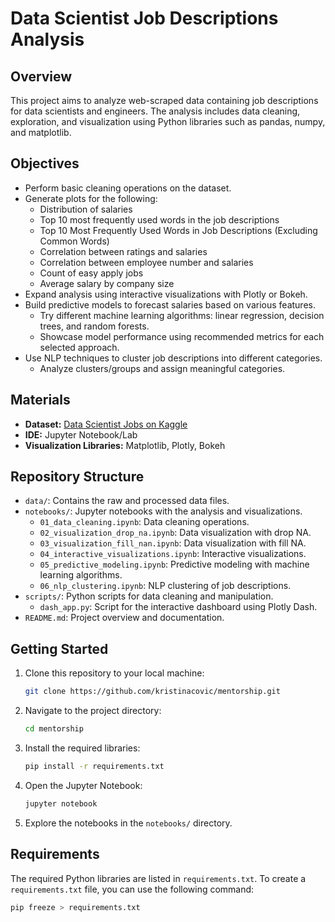 # Data Scientist Job Descriptions Analysis

## Overview
This project aims to analyze web-scraped data containing job descriptions for data scientists and engineers. The analysis includes data cleaning, exploration, and visualization using Python libraries such as pandas, numpy, and matplotlib.

## Objectives
- Perform basic cleaning operations on the dataset.
- Generate plots for the following:
  - Distribution of salaries
  - Top 10 most frequently used words in the job descriptions
  - Top 10 Most Frequently Used Words in Job Descriptions (Excluding Common Words)
  - Correlation between ratings and salaries
  - Correlation between employee number and salaries
  - Count of easy apply jobs
  - Average salary by company size
- Expand analysis using interactive visualizations with Plotly or Bokeh.
- Build predictive models to forecast salaries based on various features.
  - Try different machine learning algorithms: linear regression, decision trees, and random forests.
  - Showcase model performance using recommended metrics for each selected approach.
- Use NLP techniques to cluster job descriptions into different categories.
  - Analyze clusters/groups and assign meaningful categories.

## Materials
- **Dataset:** [Data Scientist Jobs on Kaggle](https://www.kaggle.com/datasets/andrewmvd/data-scientist-jobs)
- **IDE:** Jupyter Notebook/Lab
- **Visualization Libraries:** Matplotlib, Plotly, Bokeh

## Repository Structure
- `data/`: Contains the raw and processed data files.
- `notebooks/`: Jupyter notebooks with the analysis and visualizations.
  - `01_data_cleaning.ipynb`: Data cleaning operations.
  - `02_visualization_drop_na.ipynb`: Data visualization with drop NA.
  - `03_visualization_fill_nan.ipynb`: Data visualization with fill NA.
  - `04_interactive_visualizations.ipynb`: Interactive visualizations.
  - `05_predictive_modeling.ipynb`: Predictive modeling with machine learning algorithms.
  - `06_nlp_clustering.ipynb`: NLP clustering of job descriptions.
- `scripts/`: Python scripts for data cleaning and manipulation.
  - `dash_app.py`: Script for the interactive dashboard using Plotly Dash.
- `README.md`: Project overview and documentation.


## Getting Started
1. Clone this repository to your local machine:
    ```bash
    git clone https://github.com/kristinacovic/mentorship.git
    ```
2. Navigate to the project directory:
    ```bash
    cd mentorship
    ```
3. Install the required libraries:
    ```bash
    pip install -r requirements.txt
    ```
4. Open the Jupyter Notebook:
    ```bash
    jupyter notebook
    ```
5. Explore the notebooks in the `notebooks/` directory.


## Requirements
The required Python libraries are listed in `requirements.txt`. To create a `requirements.txt` file, you can use the following command:
```bash
pip freeze > requirements.txt
